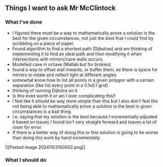 
## Things I want to ask Mr McClintock 
### What I've done
- I figured there must be a way to mathematically prove a solution is the best for the given circumstances, not just the best that I could find by scribbling on a piece of paper.
- Found algorithm to find a shortest path (Dijkstras) and am thinking of implementing it to find an ideal path and then modifying it when intersections with mirrors/cave walls occurs. 
- Modelled cave in octave (Matlab but for brokies) 
- found a way to offset wall inwards, or buffer them, so there is space for mirrors to rotate and reflect light at different angles 
- somewhat know how to list all points in a given polygon with a certain separation (like list every point in a 0.1x0.1 grid)
- thinking of running Dijkstra on it
- Is this even worth it or am I over complicating this?
- I feel like it should be way more simple than this but I also don't feel like not being able to mathematically prove a solution is the best in given circumstances is a bad thing. 
- I.e. saying that my solution is the best because I incrementally adjusted it based on issues I found isn't very straight forward and leaves a lot of room for error.
- If there is a better way of doing this or this solution is going to be worse than doing this work by hand incrementally

![[Pasted image 20241103150002.png]]

### What I should do